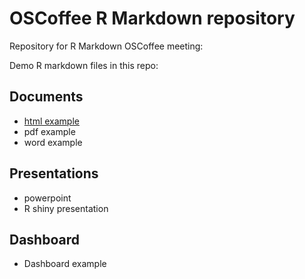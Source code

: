 # OSCoffee R Markdown repository 

Repository for R Markdown OSCoffee meeting:

Demo R markdown files in this repo:

## Documents
- [html example](https://github.com/jeffreydurieux/OSCoffee_RMarkdown/blob/main/Rmarkdownfiles/html.Rmd)
- pdf example
- word example

## Presentations
- powerpoint 
- R shiny presentation

## Dashboard
- Dashboard example



